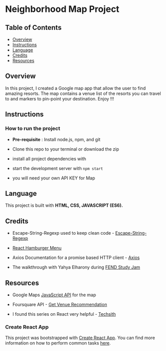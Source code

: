# Neighborhood Map Project

## Table of Contents

* [Overview](#Overview)
* [Instructions](#Instructions)
* [Language](#Language)
* [Credits](#Credits)
* [Resources](#Resources)



## Overview
In this project, I created a Google map app that allow the user to find amazing resorts. The map contains a venue list of the resorts you can travel to and markers to pin-point your destination. Enjoy !!!

## Instructions

### How to run the project

* **Pre-requisite** : Install node.js, npm, and git

* Clone this repo to your terminal or download the zip

* install all project dependencies with

* start the development server with `npm start`

* you will need your own API KEY for Map


## Language

This project is built with **HTML, CSS, JAVASCRIPT (ES6).**


## Credits

* Escape-String-Regexp used to keep clean code - [Escape-String-Regexp](https://www.npmjs.com/package/escape-string-regexp)

* [React Hamburger Menu](https://www.npmjs.com/package/react-hamburger-menu)

* Axios Documentation for a promise based HTTP client - [Axios](https://www.npmjs.com/package/axios)

* The walkthrough with Yahya Elharony during [FEND Study Jam](https://www.youtube.com/watch?v=ywdxLNjhBYw&list=PLgOB68PvvmWCGNn8UMTpcfQEiITzxEEA)

## Resources

* Google Maps [JavaScript API](https://developers.google.com/maps/documentation/javascript/tutorial) for the map

* Foursquare API - [Get Venue Recommendation](https://developer.foursquare.com/docs/api/venues/explore)

* I found this series on React very helpful - [Techsith](https://www.youtube.com/watch?v=bUTsVY6VUQA&list=PL7pEw9n3GkoWkHCQsfBh77UP4nc8lvTbS)

### Create React App

This project was bootstrapped with [Create React App](https://github.com/facebookincubator/create-react-app). You can find more information on how to perform common tasks [here](https://github.com/facebookincubator/create-react-app/blob/master/packages/react-scripts/template/README.md).
